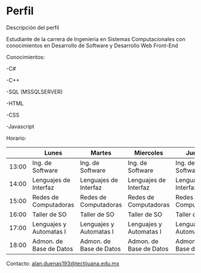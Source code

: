 # Perfil
Descripción del perfil

Estudiante de la carrera de Ingenieria en Sistemas Computacionales con conocimientos en Desarrollo de Software y Desarrollo Web Front-End

Conocimientos:

-C#

-C++

-SQL (MSSQLSERVER)

-HTML

-CSS

-Javascript

Horario:

|       | Lunes                   | Martes                  | Miercoles               | Jueves                  | Viernes                 |
|-------|-------------------------|-------------------------|-------------------------|-------------------------|-------------------------|
| 13:00 | Ing. de Software        | Ing. de Software        | Ing. de Software        | Ing. de Software        | Ing. de Software        |
| 14:00 | Lenguajes de Interfaz   | Lenguajes de Interfaz   | Lenguajes de Interfaz   | Lenguajes de Interfaz   |                         |
| 15:00 | Redes de Computadoras   | Redes de Computadoras   | Redes de Computadoras   | Redes de Computadoras   | Redes de Computadoras   |
| 16:00 | Taller de SO            | Taller de SO            | Taller de SO            | Taller de SO            |                         |
| 17:00 | Lenguajes y Automatas I | Lenguajes y Automatas I | Lenguajes y Automatas I | Lenguajes y Automatas I | Lenguajes y Automatas I |
| 18:00 | Admon. de Base de Datos | Admon. de Base de Datos | Admon. de Base de Datos | Admon. de Base de Datos | Admon. de Base de Datos |

Contacto: alan.duenas193@tectijuana.edu.mx

